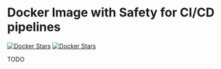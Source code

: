 # Docker Image with Safety for CI/CD pipelines #

[![Docker Stars](https://img.shields.io/docker/automated/illagrenan/safety-docker.svg)](https://hub.docker.com/r/illagrenan/safety-docker/)
[![Docker Stars](https://img.shields.io/docker/build/illagrenan/safety-docker.svg)](https://hub.docker.com/r/illagrenan/safety-docker/)

TODO
